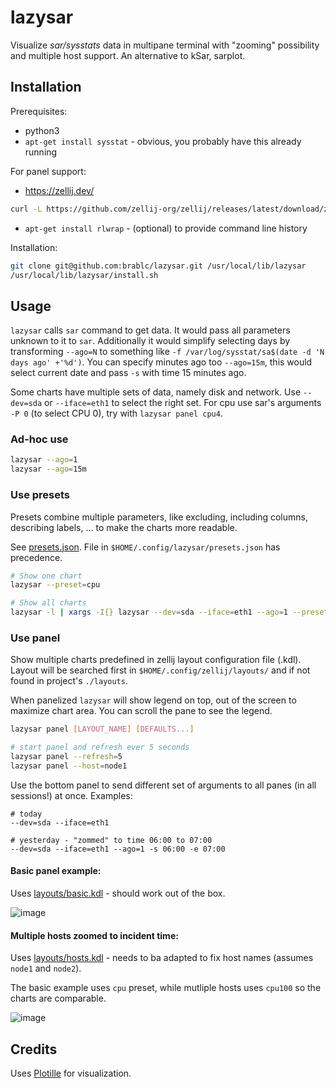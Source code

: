 # lazysar

Visualize *sar/sysstats* data in multipane terminal with "zooming" possibility and multiple host support. An alternative to kSar, sarplot.

## Installation

Prerequisites:

- python3
- `apt-get install sysstat` - obvious, you probably have this already running

For panel support:
- https://zellij.dev/
```sh
curl -L https://github.com/zellij-org/zellij/releases/latest/download/zellij-x86_64-unknown-linux-musl.tar.gz | tar xvz --no-same-owner && mv -v zellij /usr/local/bin
```
- `apt-get install rlwrap` - (optional) to provide command line history

Installation:

```sh
git clone git@github.com:brablc/lazysar.git /usr/local/lib/lazysar
/usr/local/lib/lazysar/install.sh
```

## Usage

`lazysar` calls `sar` command to get data. It would pass all parameters unknown to it to `sar`. Additionally it would simplify selecting days by transforming `--ago=N` to something like `-f /var/log/sysstat/sa$(date -d 'N days ago' +'%d')`. You can specify minutes ago too `--ago=15m`, this would select current date and pass `-s` with time 15 minutes ago.

Some charts have multiple sets of data, namely disk and network. Use `--dev=sda` or `--iface=eth1` to select the right set. For cpu use sar's arguments `-P 0` (to select CPU 0), try with `lazysar panel cpu4`.

### Ad-hoc use

```sh
lazysar --ago=1
lazysar --ago=15m
```

### Use presets

Presets combine multiple parameters, like excluding, including columns, describing labels, ... to make the charts more readable.

See [presets.json](./presets.json). File in `$HOME/.config/lazysar/presets.json` has precedence.

```sh
# Show one chart
lazysar --preset=cpu

# Show all charts
lazysar -l | xargs -I{} lazysar --dev=sda --iface=eth1 --ago=1 --preset={} --height=30
```

### Use panel

Show multiple charts predefined in zellij layout configuration file (.kdl). Layout will be searched first in `$HOME/.config/zellij/layouts/` and if not found in project's `./layouts`.

When panelized `lazysar` will show legend on top, out of the screen to maximize chart area. You can scroll the pane to see the legend.

```sh
lazysar panel [LAYOUT_NAME] [DEFAULTS...]

# start panel and refresh ever 5 seconds
lazysar panel --refresh=5
lazysar panel --host=node1
```

Use the bottom panel to send different set of arguments to all panes (in all sessions!) at once. Examples:

```
# today
--dev=sda --iface=eth1

# yesterday - "zommed" to time 06:00 to 07:00
--dev=sda --iface=eth1 --ago=1 -s 06:00 -e 07:00

```

#### Basic panel example:

Uses [layouts/basic.kdl](./layouts/basic.kdl) - should work out of the box.

![image](https://github.com/brablc/lazysar/assets/841734/fa61124b-371d-4da6-863c-127cd22fff4b)

#### Multiple hosts zoomed to incident time:

Uses [layouts/hosts.kdl](./layouts/hosts.kdl) - needs to ba adapted to fix host names (assumes `node1` and `node2`).

The basic example uses `cpu` preset, while mutliple hosts uses `cpu100` so the charts are comparable.

![image](https://github.com/brablc/lazysar/assets/841734/d182e8f4-a0c7-4f1f-9a64-0e5e027f5e9f)

## Credits

Uses [Plotille](https://github.com/tammoippen/plotille) for visualization.
